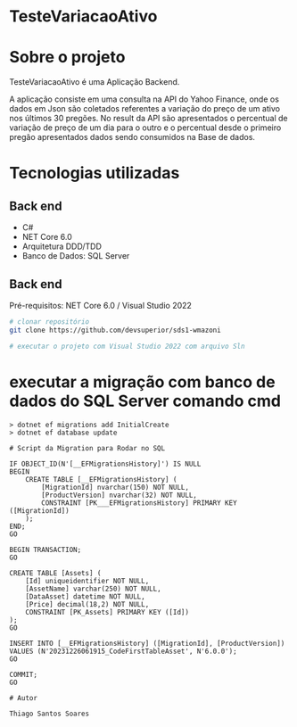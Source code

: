 # TesteVariacaoAtivo

# Sobre o projeto

TesteVariacaoAtivo é uma Aplicação Backend.

A aplicação consiste em uma consulta na API do Yahoo Finance, onde os dados em Json são coletados referentes a variação do preço de um ativo nos últimos 30 pregões. No result da API são apresentados o percentual de variação de preço de um dia para o outro e o percentual desde o primeiro pregão apresentados dados sendo consumidos na Base de dados.


# Tecnologias utilizadas
## Back end
- C#
- NET Core 6.0
- Arquitetura DDD/TDD
- Banco de Dados: SQL Server

## Back end
Pré-requisitos: NET Core 6.0 / Visual Studio 2022

```bash
# clonar repositório
git clone https://github.com/devsuperior/sds1-wmazoni

# executar o projeto com Visual Studio 2022 com arquivo Sln
```
# executar a migração com banco de dados do SQL Server comando cmd
```
> dotnet ef migrations add InitialCreate
> dotnet ef database update

# Script da Migration para Rodar no SQL

IF OBJECT_ID(N'[__EFMigrationsHistory]') IS NULL
BEGIN
    CREATE TABLE [__EFMigrationsHistory] (
        [MigrationId] nvarchar(150) NOT NULL,
        [ProductVersion] nvarchar(32) NOT NULL,
        CONSTRAINT [PK___EFMigrationsHistory] PRIMARY KEY ([MigrationId])
    );
END;
GO

BEGIN TRANSACTION;
GO

CREATE TABLE [Assets] (
    [Id] uniqueidentifier NOT NULL,
    [AssetName] varchar(250) NOT NULL,
    [DataAsset] datetime NOT NULL,
    [Price] decimal(18,2) NOT NULL,
    CONSTRAINT [PK_Assets] PRIMARY KEY ([Id])
);
GO

INSERT INTO [__EFMigrationsHistory] ([MigrationId], [ProductVersion])
VALUES (N'20231226061915_CodeFirstTableAsset', N'6.0.0');
GO

COMMIT;
GO

# Autor

Thiago Santos Soares

